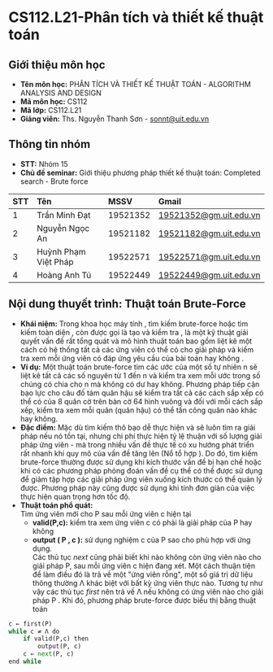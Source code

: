 # CS112.L21-Phân tích và thiết kế thuật toán
## Giới thiệu môn học
* __Tên môn học:__ PHÂN TÍCH VÀ THIẾT KẾ THUẬT TOÁN - ALGORITHM ANALYSIS AND DESIGN
* __Mã môn học:__ CS112
* __Mã lớp:__ CS112.L21
* __Giảng viên:__ Ths. Nguyễn Thanh Sơn - sonnt@uit.edu.vn
## Thông tin nhóm
* __STT:__ Nhóm 15
* __Chủ đề seminar:__ Giới thiệu phương pháp thiết kế thuật toán: Completed search - Brute force

|**STT**|**Tên**|**MSSV**|**Gmail**|
|:---|:---|:---|:---|
|1|Trần Minh Đạt|19521352|19521352@gm.uit.edu.vn|
|2|Nguyễn Ngọc An|19521182|19521182@gm.uit.edu.vn|
|3|Huỳnh Phạm Việt Pháp|19522571|19522571@gm.uit.edu.vn|
|4|Hoàng Anh Tú|19522449|19522449@gm.uit.edu.vn|

## __Nội dung thuyết trình:__ Thuật toán Brute-Force
* __Khái niệm:__ Trong khoa học máy tính , tìm kiếm brute-force hoặc tìm kiếm toàn diện , còn được gọi là tạo và kiểm tra , là một kỹ thuật giải quyết vấn đề rất tổng quát và mô hình thuật toán bao gồm liệt kê một cách có hệ thống tất cả các ứng viên có thể có cho giải pháp và kiểm tra xem mỗi ứng viên có đáp ứng yêu cầu của bài toán hay không .
* __Ví dụ:__ Một thuật toán brute-force tìm các ước của một số tự nhiên n sẽ liệt kê tất cả các số nguyên từ 1 đến n và kiểm tra xem mỗi ước trong số chúng có chia cho n mà không có dư hay không. Phương pháp tiếp cận bạo lực cho câu đố tám quân hậu sẽ kiểm tra tất cả các cách sắp xếp có thể có của 8 quân cờ trên bàn cờ 64 hình vuông và đối với mỗi cách sắp xếp, kiểm tra xem mỗi quân (quân hậu) có thể tấn công quân nào khác hay không. 
* __Đặc điểm:__ Mặc dù tìm kiếm thô bạo dễ thực hiện và sẽ luôn tìm ra giải pháp nếu nó tồn tại, nhưng chi phí thực hiện tỷ lệ thuận với số lượng giải pháp ứng viên - mà trong nhiều vấn đề thực tế có xu hướng phát triển rất nhanh khi quy mô của vấn đề tăng lên (Nổ tổ hợp ). Do đó, tìm kiếm brute-force thường được sử dụng khi kích thước vấn đề bị hạn chế hoặc khi có các phương pháp phỏng đoán vấn đề cụ thể có thể được sử dụng để giảm tập hợp các giải pháp ứng viên xuống kích thước có thể quản lý được. Phương pháp này cũng được sử dụng khi tính đơn giản của việc thực hiện quan trọng hơn tốc độ.
* __Thuật toán phổ quát:__  
 Tìm ứng viên mới cho P sau mỗi ứng viên c hiện tại
  + __valid(P,c):__ kiểm tra xem ứng viên c có phải là giải pháp của P hay không  
  + __output ( P , c ):__ sử dụng nghiệm c của P sao cho phù hợp với ứng dụng.  
 Các thủ tục *next* cũng phải biết khi nào không còn ứng viên nào cho giải pháp P, sau mỗi ứng viên c hiện đang xét. Một cách thuận tiện để làm điều đó là trả về một "ứng viên rỗng", một số giá trị dữ liệu thông thường Λ khác biệt với bất kỳ ứng viên thực nào. Tương tự như vậy các thủ tục *first* nên trả về Λ nếu không có ứng viên nào cho giải pháp P . Khi đó, phương pháp brute-force được biểu thị bằng thuật toán
```python
c ← first(P)
while c ≠ Λ do
    if valid(P,c) then
        output(P, c)
    c ← next(P, c)
end while
```


